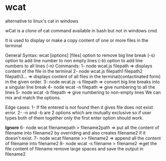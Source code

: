 # wcat
alternative to linux's cat in windows

wCat is a clone of cat command available in bash but not in windows cmd.

It is used to display or make a copy content of one or more files in the terminal 


General Syntax:
wcat [options] [files]
option to remove big line break (-s)
option to add line number to non empty lines (-b)
option to add line numbers to all lines (-n) 
Commands:
1- node wcat.js filepath => displays content of the file in the terminal 
2- node wcat.js filepath1 filepath2 filepath3... => displays content of all files in the terminal(contactinated form) in the given order.
3- node wcat.js -s filepath => convert big line breaks into a singular line break
4- node wcat -n filepath => give numbering to all the lines 
5- node wcat -b filepath => give numbering to non-empty lines
We can mix and match the options.


Edge cases:
1- If file entered is not found then it gives file does not exist error.
2- -n and -b are 2 options which are mutually exclusive so if user types both of them together only the first enter option should work.



**Ignore**
6- node wcat filenamepath > filename2path => put all the content of filename into filename2 by overriding and also creates filename2 if it doesn't exist.
7- node wcat filename >> filename2 => append all the content of filename into filename2
8- node wcat -s filename > filename2 =>get the file content of filename remove large spaces and save the output in filename2
